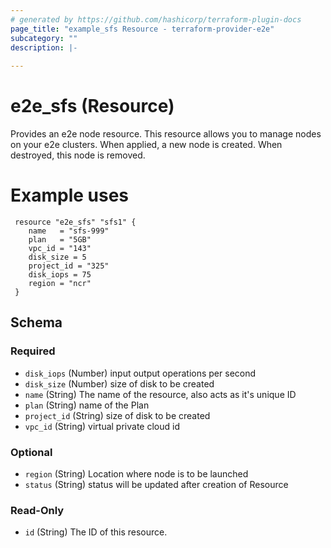 ```yaml
---
# generated by https://github.com/hashicorp/terraform-plugin-docs
page_title: "example_sfs Resource - terraform-provider-e2e"
subcategory: ""
description: |-
  
---
```


# e2e_sfs (Resource)
Provides an e2e node resource. This resource allows you to manage nodes on your e2e clusters. When applied, a new node is created. When destroyed, this node is removed.


# Example uses
```hcl
 resource "e2e_sfs" "sfs1" {
    name   = "sfs-999"
    plan   = "5GB"
    vpc_id = "143"
    disk_size = 5
    project_id = "325"
    disk_iops = 75
    region = "ncr"
 }
 ```





<!-- schema generated by tfplugindocs -->
## Schema

### Required

- `disk_iops` (Number) input output operations per second
- `disk_size` (Number) size of disk to be created
- `name` (String) The name of the resource, also acts as it's unique ID
- `plan` (String) name of the Plan
- `project_id` (String) size of disk to be created
- `vpc_id` (String) virtual private cloud id 

### Optional

- `region` (String) Location where node is to be launched
- `status` (String) status will be updated after creation of Resource

### Read-Only

- `id` (String) The ID of this resource.


